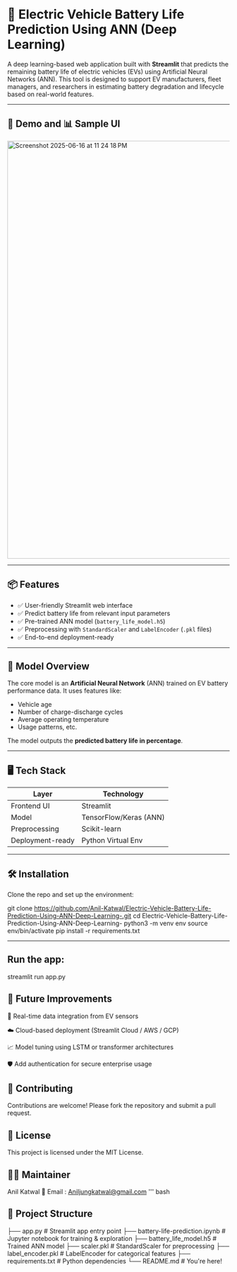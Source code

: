 # 🔋 Electric Vehicle Battery Life Prediction Using ANN (Deep Learning)

A deep learning-based web application built with **Streamlit** that predicts the remaining battery life of electric vehicles (EVs) using Artificial Neural Networks (ANN). This tool is designed to support EV manufacturers, fleet managers, and researchers in estimating battery degradation and lifecycle based on real-world features.

---

## 🚀 Demo and 📊 Sample UI

<img width="945" alt="Screenshot 2025-06-16 at 11 24 18 PM" src="https://github.com/user-attachments/assets/c3d0aed8-1bff-4c64-8b40-064e02d5c968" />

---

## 📦 Features

- ✅ User-friendly Streamlit web interface
- ✅ Predict battery life from relevant input parameters
- ✅ Pre-trained ANN model (`battery_life_model.h5`)
- ✅ Preprocessing with `StandardScaler` and `LabelEncoder` (`.pkl` files)
- ✅ End-to-end deployment-ready

---

## 🧠 Model Overview

The core model is an **Artificial Neural Network** (ANN) trained on EV battery performance data. It uses features like:

- Vehicle age  
- Number of charge-discharge cycles  
- Average operating temperature  
- Usage patterns, etc.

The model outputs the **predicted battery life in percentage**.

---

## 🖥️ Tech Stack

| Layer            | Technology             |
|------------------|------------------------|
| Frontend UI      | Streamlit              |
| Model            | TensorFlow/Keras (ANN) |
| Preprocessing    | Scikit-learn           |
| Deployment-ready | Python Virtual Env     |

---

## 🛠️ Installation

Clone the repo and set up the environment:


git clone https://github.com/Anil-Katwal/Electric-Vehicle-Battery-Life-Prediction-Using-ANN-Deep-Learning-.git
cd Electric-Vehicle-Battery-Life-Prediction-Using-ANN-Deep-Learning-
python3 -m venv env
source env/bin/activate
pip install -r requirements.txt
______
## Run the app:
streamlit run app.py

## 📌 Future Improvements
🔄 Real-time data integration from EV sensors

☁️ Cloud-based deployment (Streamlit Cloud / AWS / GCP)

📈 Model tuning using LSTM or transformer architectures

🛡️ Add authentication for secure enterprise usage

## 🤝 Contributing
Contributions are welcome! Please fork the repository and submit a pull request.

## 📜 License
This project is licensed under the MIT License.
## 🙋‍♂️ Maintainer
Anil Katwal
📧 Email : Aniljungkatwal@gmail.com
''' bash 
## 📁 Project Structure
├── app.py                      # Streamlit app entry point
├── battery-life-prediction.ipynb  # Jupyter notebook for training & exploration
├── battery_life_model.h5       # Trained ANN model
├── scaler.pkl                  # StandardScaler for preprocessing
├── label_encoder.pkl           # LabelEncoder for categorical features
├── requirements.txt            # Python dependencies
└── README.md                   # You're here!
